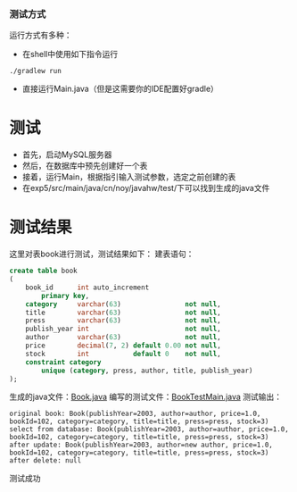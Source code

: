 ### 测试方式

运行方式有多种： 
- 在shell中使用如下指令运行
```shell
./gradlew run
```
- 直接运行Main.java（但是这需要你的IDE配置好gradle）

# 测试

- 首先，启动MySQL服务器
- 然后，在数据库中预先创建好一个表
- 接着，运行Main，根据指引输入测试参数，选定之前创建的表
- 在exp5/src/main/java/cn/noy/javahw/test/下可以找到生成的java文件

# 测试结果

这里对表book进行测试，测试结果如下：
建表语句：
```sql
create table book
(
    book_id      int auto_increment
        primary key,
    category     varchar(63)                not null,
    title        varchar(63)                not null,
    press        varchar(63)                not null,
    publish_year int                        not null,
    author       varchar(63)                not null,
    price        decimal(7, 2) default 0.00 not null,
    stock        int           default 0    not null,
    constraint category
        unique (category, press, author, title, publish_year)
);
```
生成的java文件：[Book.java](src%2Fmain%2Fjava%2Fcn%2Fnoy%2Fjavahw%2Ftest%2FBook.java)
编写的测试文件：[BookTestMain.java](src%2Fmain%2Fjava%2Fcn%2Fnoy%2Fjavahw%2Ftest%2FBookTestMain.java)
测试输出：
```
original book: Book(publishYear=2003, author=author, price=1.0, bookId=102, category=category, title=title, press=press, stock=3)
select from database: Book(publishYear=2003, author=author, price=1.0, bookId=102, category=category, title=title, press=press, stock=3)
after update: Book(publishYear=2003, author=new author, price=1.0, bookId=102, category=category, title=title, press=press, stock=3)
after delete: null
```
测试成功